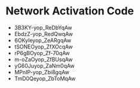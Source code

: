 # Network Activation Code
* 3B3KY-yop_ReDbYqAw
* EbdzZ-yop_RedQwqAw
* 6OKyIeyop_ZeARgqAw
* tSONEOyop_ZfXOcqAw
* rP6gBOyop_Zf-70qAw
* m-oZaOyop_ZfBUsqAw
* yG60Juyop_ZaNm0qAw
* MPnIP-yop_Zbi8gqAw
* TmD0Qeyop_ZbToMqAw